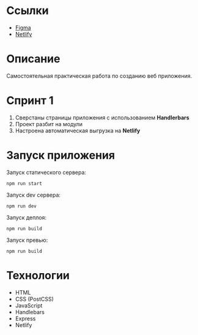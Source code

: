 # Ссылки
* <a href="https://www.figma.com/file/jF5fFFzgGOxQeB4CmKWTiE/Chat_external_link?type=design&node-id=0-1&mode=design&t=gL51cQDiIGJi0I7i-0" target="_blank">Figma</a><br>
* <a href="https://app.netlify.com/sites/netlifiexample/deploys/66071ce3a674f80008e64d4d" target="_blank">Netlify</a>

# Описание
Самостоятельная практическая работа по созданию веб приложения.

# Спринт 1

1. Сверстаны страницы приложения с использованием <b>Handlerbars</b><br>
2. Проект разбит на модули<br>
3. Настроена автоматическая выгрузка на <b>Netlify</b>

# Запуск приложения
Запуск статического сервера:
```
npm run start
```
Запуск dev сервера:
```
npm run dev
```
Запуск деплоя:
```
npm run build
```
Запуск превью:
```
npm run build
```
# Технологии
* HTML
* CSS (PostCSS)
* JavaScript
* Handlebars
* Express
* Netlify
